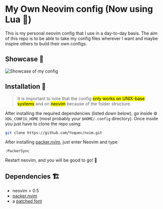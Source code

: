 # My Own Neovim config (Now using Lua 🤯)
This is my personal neovim config that I use in a day-to-day basis.
The aim of this repo is to be able to take my config files wherever I want and maybe inspire others to build their own configs.

## Showcase 🤩

![Showcase of my config](https://i.imgur.com/A2gxVLq.png "My nvim config showcase")

## Installation 🧰
>It is important to note that the config <mark>only works on UNIX-base systems</mark> and on <mark>neovim</mark> because of the folder structure.

After installing the required dependencies (listed down below), go inside ⚙ `XDG_CONFIG_HOME` (most probably your `$HOME/.config` directory). Once inside you just have to clone the repo using: 
```bash
git clone https://github.com/Yoquec/nvim.git
```

After installing [packer.nvim](https://github.com/wbthomason/packer.nvim), just enter Neovim and type

```vimL
:PackerSync
```

Restart neovim, and you will be good to go! 🎉


## Dependencies 🏗
- neovim > 0.5
- [packer.nvim](https://github.com/wbthomason/packer.nvim)
- a [patched font](https://nerdfonts.com)

